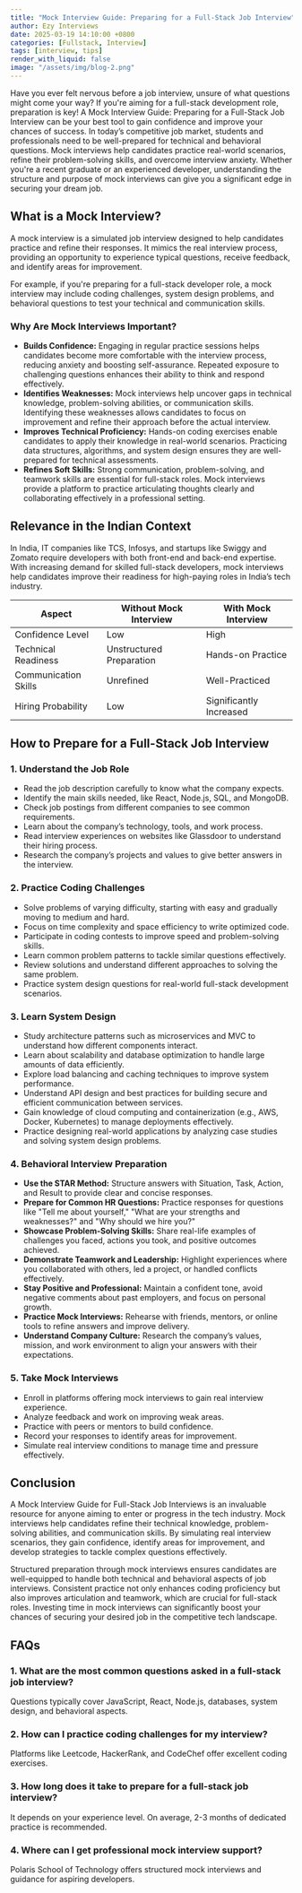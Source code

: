 ```yaml
---
title: "Mock Interview Guide: Preparing for a Full-Stack Job Interview"
author: Ezy Interviews
date: 2025-03-19 14:10:00 +0800
categories: [Fullstack, Interview]
tags: [interview, tips]
render_with_liquid: false
image: "/assets/img/blog-2.png"
---
```


Have you ever felt nervous before a job interview, unsure of what questions might come your way? If you're aiming for a full-stack development role, preparation is key\! A Mock Interview Guide: Preparing for a Full-Stack Job Interview can be your best tool to gain confidence and improve your chances of success. In today’s competitive job market, students and professionals need to be well-prepared for technical and behavioral questions. Mock interviews help candidates practice real-world scenarios, refine their problem-solving skills, and overcome interview anxiety. Whether you're a recent graduate or an experienced developer, understanding the structure and purpose of mock interviews can give you a significant edge in securing your dream job.

## What is a Mock Interview?

A mock interview is a simulated job interview designed to help candidates practice and refine their responses. It mimics the real interview process, providing an opportunity to experience typical questions, receive feedback, and identify areas for improvement.

For example, if you're preparing for a full-stack developer role, a mock interview may include coding challenges, system design problems, and behavioral questions to test your technical and communication skills.

### Why Are Mock Interviews Important?

* **Builds Confidence:** Engaging in regular practice sessions helps candidates become more comfortable with the interview process, reducing anxiety and boosting self-assurance. Repeated exposure to challenging questions enhances their ability to think and respond effectively.  
* **Identifies Weaknesses:** Mock interviews help uncover gaps in technical knowledge, problem-solving abilities, or communication skills. Identifying these weaknesses allows candidates to focus on improvement and refine their approach before the actual interview.  
* **Improves Technical Proficiency:** Hands-on coding exercises enable candidates to apply their knowledge in real-world scenarios. Practicing data structures, algorithms, and system design ensures they are well-prepared for technical assessments.  
* **Refines Soft Skills:** Strong communication, problem-solving, and teamwork skills are essential for full-stack roles. Mock interviews provide a platform to practice articulating thoughts clearly and collaborating effectively in a professional setting.

## 

## Relevance in the Indian Context

In India, IT companies like TCS, Infosys, and startups like Swiggy and Zomato require developers with both front-end and back-end expertise. With increasing demand for skilled full-stack developers, mock interviews help candidates improve their readiness for high-paying roles in India’s tech industry.

|Aspect | Without Mock Interview | With Mock Interview |
|---- | ----- | ----- |
| Confidence Level | Low | High |
| Technical Readiness | Unstructured Preparation | Hands-on Practice |
| Communication Skills | Unrefined | Well-Practiced |
| Hiring Probability | Low | Significantly Increased |

## How to Prepare for a Full-Stack Job Interview

### 1\. Understand the Job Role

* Read the job description carefully to know what the company expects.  
* Identify the main skills needed, like React, Node.js, SQL, and MongoDB.  
* Check job postings from different companies to see common requirements.  
* Learn about the company’s technology, tools, and work process.  
* Read interview experiences on websites like Glassdoor to understand their hiring process.  
* Research the company’s projects and values to give better answers in the interview.

### 2\. Practice Coding Challenges

* Solve problems of varying difficulty, starting with easy and gradually moving to medium and hard.  
* Focus on time complexity and space efficiency to write optimized code.  
* Participate in coding contests to improve speed and problem-solving skills.  
* Learn common problem patterns to tackle similar questions effectively.  
* Review solutions and understand different approaches to solving the same problem.  
* Practice system design questions for real-world full-stack development scenarios.

### 3\. Learn System Design

* Study architecture patterns such as microservices and MVC to understand how different components interact.  
* Learn about scalability and database optimization to handle large amounts of data efficiently.  
* Explore load balancing and caching techniques to improve system performance.  
* Understand API design and best practices for building secure and efficient communication between services.  
* Gain knowledge of cloud computing and containerization (e.g., AWS, Docker, Kubernetes) to manage deployments effectively.  
* Practice designing real-world applications by analyzing case studies and solving system design problems.

### 4\. Behavioral Interview Preparation

* **Use the STAR Method:** Structure answers with Situation, Task, Action, and Result to provide clear and concise responses.  
* **Prepare for Common HR Questions:** Practice responses for questions like "Tell me about yourself," "What are your strengths and weaknesses?" and "Why should we hire you?"  
* **Showcase Problem-Solving Skills:** Share real-life examples of challenges you faced, actions you took, and positive outcomes achieved.  
* **Demonstrate Teamwork and Leadership:** Highlight experiences where you collaborated with others, led a project, or handled conflicts effectively.  
* **Stay Positive and Professional:** Maintain a confident tone, avoid negative comments about past employers, and focus on personal growth.  
* **Practice Mock Interviews:** Rehearse with friends, mentors, or online tools to refine answers and improve delivery.  
* **Understand Company Culture:** Research the company’s values, mission, and work environment to align your answers with their expectations.

### 5\. Take Mock Interviews

* Enroll in platforms offering mock interviews to gain real interview experience.  
* Analyze feedback and work on improving weak areas.  
* Practice with peers or mentors to build confidence.  
* Record your responses to identify areas for improvement.  
* Simulate real interview conditions to manage time and pressure effectively.

## Conclusion

A Mock Interview Guide for Full-Stack Job Interviews is an invaluable resource for anyone aiming to enter or progress in the tech industry. Mock interviews help candidates refine their technical knowledge, problem-solving abilities, and communication skills. By simulating real interview scenarios, they gain confidence, identify areas for improvement, and develop strategies to tackle complex questions effectively.

Structured preparation through mock interviews ensures candidates are well-equipped to handle both technical and behavioral aspects of job interviews. Consistent practice not only enhances coding proficiency but also improves articulation and teamwork, which are crucial for full-stack roles. Investing time in mock interviews can significantly boost your chances of securing your desired job in the competitive tech landscape.

## FAQs

### **1\. What are the most common questions asked in a full-stack job interview?**

Questions typically cover JavaScript, React, Node.js, databases, system design, and behavioral aspects.

### **2\. How can I practice coding challenges for my interview?**

Platforms like Leetcode, HackerRank, and CodeChef offer excellent coding exercises.

### **3\. How long does it take to prepare for a full-stack job interview?**

It depends on your experience level. On average, 2-3 months of dedicated practice is recommended.

### **4\. Where can I get professional mock interview support?**

Polaris School of Technology offers structured mock interviews and guidance for aspiring developers.

